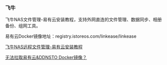 ### 飞牛

飞牛NAS文件管理-易有云安装教程，支持外网直连的文件管理、数据同步、相册备份、组网工具。

易有云Docker镜像地址：registry.istoreos.com/linkease/linkease

[飞牛NAS远程文件管理-易有云安装教程](https://www.bilibili.com/video/BV1XwmZYCEQa/)

[无法拉取易有云&DDNSTO Docker镜像？](https://www.bilibili.com/video/BV1FnUUYeEn9/)